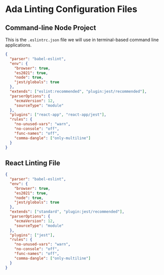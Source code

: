# Ada Linting Configuration Files

## Command-line Node Project

This is the `.eslintrc.json` file we will use in terminal-based command line applications.

```json
{
  "parser": "babel-eslint",
  "env": {
    "browser": true,
    "es2021": true,
    "node": true,
    "jest/globals": true
  },
  "extends": ["eslint:recommended", "plugin:jest/recommended"],
  "parserOptions": {
    "ecmaVersion": 12,
    "sourceType": "module"
  },
  "plugins": ["react-app", "react-app/jest"],
  "rules": {
    "no-unused-vars": "warn",
    "no-console": "off",
    "func-names": "off",
    "comma-dangle": ["only-multiline"]
  }
}
```

## React Linting File

```json
{
  "parser": "babel-eslint",
  "env": {
    "browser": true,
    "es2021": true,
    "node": true,
    "jest/globals": true
  },
  "extends": ["standard", "plugin:jest/recommended"],
  "parserOptions": {
    "ecmaVersion": 12,
    "sourceType": "module"
  },
  "plugins": ["jest"],
  "rules": {
    "no-unused-vars": "warn",
    "no-console": "off",
    "func-names": "off",
    "comma-dangle": ["only-multiline"]
  }
}
```